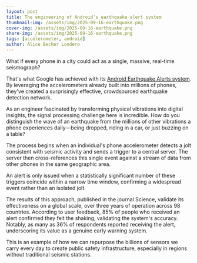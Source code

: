 ```yaml
---
layout: post
title: The engineering of Android's earthquake alert system
thumbnail-img: /assets/img/2025-09-16-earthquake.png
cover-img: /assets/img/2025-09-16-earthquake.png
share-img: /assets/img/2025-09-16-earthquake.png
tags: [accelerometer, android]
author: Alice Becker Londero
---
```


What if every phone in a city could act as a single, massive, real-time seismograph?

That's what Google has achieved with its [Android Earthquake Alerts system](https://www.youtube.com/watch?v=zFin2wZ56tM&t=40s). By leveraging the accelerometers already built into millions of phones, they've created a surprisingly effective, crowdsourced earthquake detection network.

As an engineer fascinated by transforming physical vibrations into digital insights, the signal processing challenge here is incredible. How do you distinguish the wave of an earthquake from the millions of other vibrations a phone experiences daily—being dropped, riding in a car, or just buzzing on a table?

The process begins when an individual's phone accelerometer detects a jolt consistent with seismic activity and sends a trigger to a central server. The server then cross-references this single event against a stream of data from other phones in the same geographic area. 

An alert is only issued when a statistically significant number of these triggers coincide within a narrow time window, confirming a widespread event rather than an isolated jolt.

The results of this approach, published in the journal Science, validate its effectiveness on a global scale, over three years of operation across 98 countries. According to user feedback, 85% of people who received an alert confirmed they felt the shaking, validating the system's accuracy. Notably, as many as 36% of respondents reported receiving the alert, underscoring its value as a genuine early warning system.

This is an example of how we can repurpose the billions of sensors we carry every day to create public safety infrastructure, especially in regions without traditional seismic stations. 